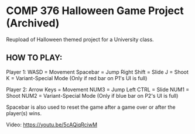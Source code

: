 # COMP 376 Halloween Game Project (Archived)
 Reupload of Halloween themed project for a University class.

HOW TO PLAY:
-------------------
Player 1:
WASD = Movement
Spacebar = Jump
Right Shift = Slide
J = Shoot
K = Variant-Special Mode (Only if red bar on P1's UI is full)

Player 2:
Arrow Keys = Movement
NUM3 = Jump
Left CTRL = Slide
NUM1 = Shoot
NUM2 = Variant-Special Mode (Only if blue bar on P2's UI is full)

Spacebar is also used to reset the game after a game over or after the player(s) wins.

Video: https://youtu.be/5cAQiqRciwM
